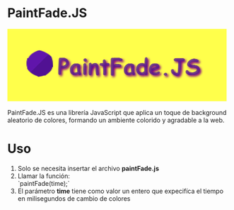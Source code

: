 # PaintFade.JS

<img src="https://github.com/Server1567/PaintFade.JS/blob/master/logo.png" />

PaintFade.JS es una librería JavaScript que aplica un toque de background aleatorio de colores, formando un ambiente colorido y agradable a la web.

# Uso

<ol>
	<li>Solo se necesita insertar el archivo <strong>paintFade.js</strong></li>
	<li>Llamar la función:</li>
	`paintFade(time);`
	<li>El parámetro <strong>time</strong> tiene como valor un entero que expecifíca el tiempo en milisegundos de cambio de colores</li>
</ol>

